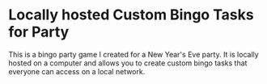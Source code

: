 # Locally hosted Custom Bingo Tasks for Party

This is a bingo party game I created for a New Year's Eve party. It is locally hosted on a computer and allows you to create custom bingo tasks that everyone can access on a local network.

